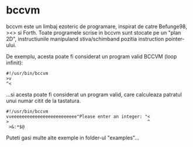 # bccvm
bccvm este un limbaj ezoteric de programare, inspirat de catre Befunge98, ><> si Forth. Toate programele scrise in bccvm sunt stocate pe un "plan 2D", instructiunile manipuland stiva/schimband pozitia instruction pointer-ului.

De exemplu, acesta poate fi considerat un program valid BCCVM (loop infinit):
```
#!/usr/bin/bccvm
>v
^<
```

...si acesta poate fi considerat un program valid, care calculeaza patratul unui numar citit de la tastatura.
```
#!/usr/bin/bccvm
vveeeeeeeeeeeeeeeeeeeeeeeee"Please enter an integer: "<
>                                                     ^
 >&:*$@
```

Puteti gasi multe alte exemple in folder-ul "examples"...
